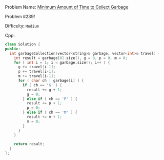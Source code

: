 Problem Name: [Minimum Amount of Time to Collect Garbage](https://leetcode.com/problems/minimum-amount-of-time-to-collect-garbage/description/)

Problem #2391

Difficulty: `Medium`

Cpp:

```cpp
class Solution {
public:
  int garbageCollection(vector<string>& garbage, vector<int>& travel) {
    int result = garbage[0].size(), g = 0, p = 0, m = 0;
    for ( int i = 1; i < garbage.size(); i++ ) {
      g += travel[i-1];
      p += travel[i-1];
      m += travel[i-1];
      for ( char ch : garbage[i] ) {
        if ( ch == 'G' ) {
          result += g + 1;
          g = 0;
        } else if ( ch == 'P' ) {
          result += p + 1;
          p = 0;
        } else if ( ch == 'M' ) {
          result += m + 1;
          m = 0;
        }
      }
    }
    
    return result;
  }
};
```
